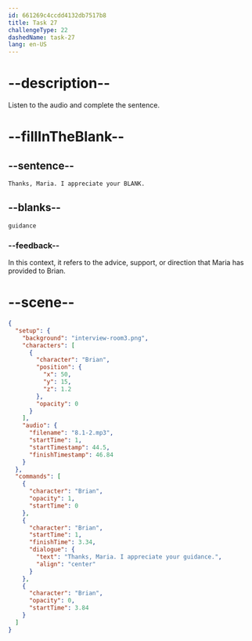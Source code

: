 ```yaml
---
id: 661269c4ccdd4132db7517b8
title: Task 27
challengeType: 22
dashedName: task-27
lang: en-US
---
```


<!-- (Audio) Brian: Thanks, Maria. I appreciate your guidance. -->

# --description--

Listen to the audio and complete the sentence.

# --fillInTheBlank--

## --sentence--

`Thanks, Maria. I appreciate your BLANK.`

## --blanks--

`guidance`

### --feedback--

In this context, it refers to the advice, support, or direction that Maria has provided to Brian.

# --scene--

```json
{
  "setup": {
    "background": "interview-room3.png",
    "characters": [
      {
        "character": "Brian",
        "position": {
          "x": 50,
          "y": 15,
          "z": 1.2
        },
        "opacity": 0
      }
    ],
    "audio": {
      "filename": "8.1-2.mp3",
      "startTime": 1,
      "startTimestamp": 44.5,
      "finishTimestamp": 46.84
    }
  },
  "commands": [
    {
      "character": "Brian",
      "opacity": 1,
      "startTime": 0
    },
    {
      "character": "Brian",
      "startTime": 1,
      "finishTime": 3.34,
      "dialogue": {
        "text": "Thanks, Maria. I appreciate your guidance.",
        "align": "center"
      }
    },
    {
      "character": "Brian",
      "opacity": 0,
      "startTime": 3.84
    }
  ]
}
```
